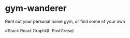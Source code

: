 # gym-wanderer
Rent out your personal home gym, or find some of your own

#Stack
React
GraphQL
PostGresql

